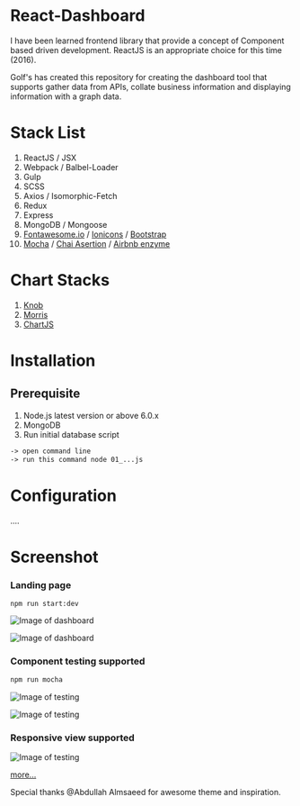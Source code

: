 # React-Dashboard
I have been learned frontend library that provide a concept of Component based driven development.
ReactJS is an appropriate choice for this time (2016).

Golf's has created this repository for creating the dashboard tool that supports gather data from APIs, collate business information and displaying information with a graph data.

# Stack List
1. ReactJS / JSX
2. Webpack / Balbel-Loader
3. Gulp
4. SCSS
5. Axios / Isomorphic-Fetch
6. Redux
7. Express
8. MongoDB / Mongoose
9. [Fontawesome.io](http://fontawesome.io/) / [Ionicons](http://ionicons.com/) / [Bootstrap](http://getbootstrap.com/)
10. [Mocha](https://github.com/mochajs/mocha) / [Chai Asertion](http://chaijs.com/api/bdd/) / [Airbnb enzyme](https://github.com/airbnb/enzyme)

# Chart Stacks
1. [Knob](http://anthonyterrien.com/demo/knob/)
2. [Morris](http://morrisjs.github.io/morris.js/)
3. [ChartJS](http://www.chartjs.org/)

# Installation
## Prerequisite
1. Node.js latest version or above 6.0.x
2. MongoDB
3. Run initial database script
```xml
-> open command line
-> run this command node 01_...js
```

# Configuration
....

# Screenshot

### Landing page
```
npm run start:dev
```
![Image of dashboard](https://raw.githubusercontent.com/iamgoangle/react-dashboard/5e8e543ce5f3e9eec1b63ae1d200e1e2f60dbe6c/public/git/screenshot-01.png)

![Image of dashboard](https://raw.githubusercontent.com/iamgoangle/react-dashboard/5e8e543ce5f3e9eec1b63ae1d200e1e2f60dbe6c/public/git/chart-summary.png)

### Component testing supported
```javascript
npm run mocha
```

![Image of testing](https://raw.githubusercontent.com/iamgoangle/react-dashboard/edefce1a528b0b0d3c0e163bdedd1555e76d8486/public/git/screenshot-02.png)

![Image of testing](https://raw.githubusercontent.com/iamgoangle/react-dashboard/e9c98163b49cd86477f71d71da48f51225b04692/public/git/screenshot-03.png)

### Responsive view supported
![Image of testing](https://raw.githubusercontent.com/iamgoangle/react-dashboard/5e8e543ce5f3e9eec1b63ae1d200e1e2f60dbe6c/public/git/responsive-supported-3.png)

[more...](https://github.com/iamgoangle/react-dashboard/tree/master/public/git)


Special thanks @Abdullah Almsaeed for awesome theme and inspiration.
